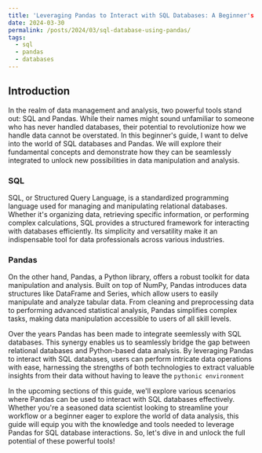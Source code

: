 ```yaml
---
title: 'Leveraging Pandas to Interact with SQL Databases: A Beginner's Guide'
date: 2024-03-30
permalink: /posts/2024/03/sql-database-using-pandas/
tags:
  - sql
  - pandas
  - databases
---
```



## Introduction

In the realm of data management and analysis, two powerful tools stand out: SQL and Pandas. While their names might sound unfamiliar to someone who has never handled databases, their potential to revolutionize how we handle data cannot be overstated. In this beginner's guide, I want to delve into the world of SQL databases and Pandas. We will explore their fundamental concepts and demonstrate how they can be seamlessly integrated to unlock new possibilities in data manipulation and analysis.


### SQL

SQL, or Structured Query Language, is a standardized programming language used for managing and manipulating relational databases. Whether it's organizing data, retrieving specific information, or performing complex calculations, SQL provides a structured framework for interacting with databases efficiently. Its simplicity and versatility make it an indispensable tool for data professionals across various industries.

### Pandas
On the other hand, Pandas, a Python library, offers a robust toolkit for data manipulation and analysis. Built on top of NumPy, Pandas introduces data structures like DataFrame and Series, which allow users to easily manipulate and analyze tabular data. From cleaning and preprocessing data to performing advanced statistical analysis, Pandas simplifies complex tasks, making data manipulation accessible to users of all skill levels.

Over the years Pandas has been made to integrate seemlessly with SQL databases.
This synergy enables us to seamlessly bridge the gap between relational databases and Python-based data analysis. By leveraging Pandas to interact with SQL databases, users can perform intricate data operations with ease, harnessing the strengths of both technologies to extract valuable insights from their data without having to leave the `pythonic environment`


In the upcoming sections of this guide, we'll explore various scenarios where Pandas can be used to interact with SQL databases effectively. Whether you're a seasoned data scientist looking to streamline your workflow or a beginner eager to explore the world of data analysis, this guide will equip you with the knowledge and tools needed to leverage Pandas for SQL database interactions. So, let's dive in and unlock the full potential of these powerful tools!



